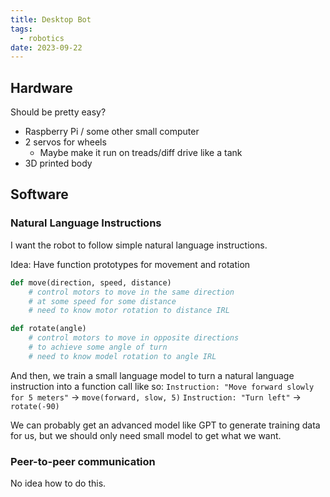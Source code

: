 ```yaml
---
title: Desktop Bot
tags:
  - robotics
date: 2023-09-22
---
```

## Hardware
Should be pretty easy?
- Raspberry Pi / some other small computer
- 2 servos for wheels
	- Maybe make it run on treads/diff drive like a tank
- 3D printed body

## Software
### Natural Language Instructions
I want the robot to follow simple natural language instructions.

Idea: Have function prototypes for movement and rotation

```python
def move(direction, speed, distance)
	# control motors to move in the same direction 
	# at some speed for some distance
	# need to know motor rotation to distance IRL

def rotate(angle)
	# control motors to move in opposite directions
	# to achieve some angle of turn
	# need to know model rotation to angle IRL
```

And then, we train a small language model to turn a natural language instruction into a function call like so:
`Instruction: "Move forward slowly for 5 meters"` → `move(forward, slow, 5)`
`Instruction: "Turn left"` → `rotate(-90)`

We can probably get an advanced model like GPT to generate training data for us, but we should only need small model to get what we want.
### Peer-to-peer communication
No idea how to do this.